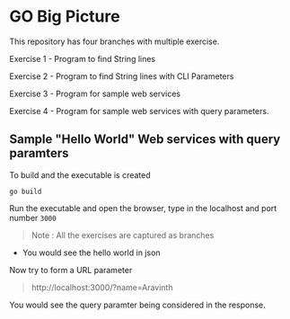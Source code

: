 # GO Big Picture

This repository has four branches with multiple exercise.

Exercise 1 - Program to find String lines

Exercise 2 - Program to find String lines with CLI Parameters

Exercise 3 - Program for sample web services

Exercise 4 - Program for sample web services with query parameters.


## Sample "Hello World" Web services with query paramters

To build and the executable is created

`go build`

Run the executable and open the browser, type in the localhost and port number `3000`


> Note : All the exercises are captured as branches

 - You would see the hello world in json

Now try to form a URL parameter

> http://localhost:3000/?name=Aravinth

You would see the query paramter being considered in the response.
